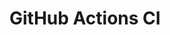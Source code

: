 # GitHub Actions CI
















































































































































































































































































































































































































































































